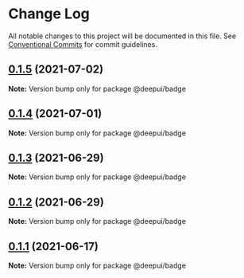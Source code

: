 # Change Log

All notable changes to this project will be documented in this file.
See [Conventional Commits](https://conventionalcommits.org) for commit guidelines.

## [0.1.5](https://github.com/deepecom/deepui/compare/@deepui/badge@0.1.4...@deepui/badge@0.1.5) (2021-07-02)

**Note:** Version bump only for package @deepui/badge





## [0.1.4](https://github.com/deepecom/deepui/compare/@deepui/badge@0.1.3...@deepui/badge@0.1.4) (2021-07-01)

**Note:** Version bump only for package @deepui/badge





## [0.1.3](https://github.com/deepecom/deepui/compare/@deepui/badge@0.1.2...@deepui/badge@0.1.3) (2021-06-29)

**Note:** Version bump only for package @deepui/badge





## [0.1.2](https://github.com/deepecom/deepui/compare/@deepui/badge@0.1.1...@deepui/badge@0.1.2) (2021-06-29)

**Note:** Version bump only for package @deepui/badge





## [0.1.1](https://github.com/deepecom/deepui/compare/@deepui/badge@0.1.0...@deepui/badge@0.1.1) (2021-06-17)

**Note:** Version bump only for package @deepui/badge
